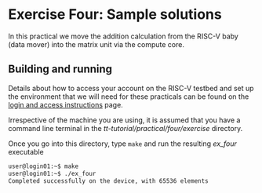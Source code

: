 # Exercise Four: Sample solutions

In this practical we move the addition calculation from the RISC-V baby (data mover) into the matrix unit via the compute core.  

## Building and running

Details about how to access your account on the RISC-V testbed and set up the environment that we will need for these practicals can be found on the [login and access instructions](https://github.com/RISCVtestbed/tt-tutorial/blob/main/practical/general/RV-testbed.md) page.

Irrespective of the machine you are using, it is assumed that you have a command line terminal in the _tt-tutorial/practical/four/exercise_ directory.

Once you go into this directory, type `make` and run the resulting _ex_four_ executable

```bash
user@login01:~$ make
user@login01:~$ ./ex_four
Completed successfully on the device, with 65536 elements
```
